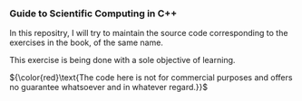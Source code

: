 ### Guide to Scientific Computing in C++

In this repositry, I will try to maintain the source code corresponding to the exercises in the book, of the same name. 

This exercise is being done with a sole objective of learning. 

${\color{red}\text{The code here is not for commercial purposes and offers no guarantee whatsoever and in whatever regard.}}$

